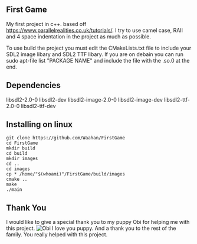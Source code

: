 First Game
----------

My first project in c++. based off https://www.parallelrealities.co.uk/tutorials/. I try to use camel case, RAII and 4 space indentation in the project as much as possible. 

To use build the project you must edit the CMakeLists.txt file to include your SDL2 image libary and SDL2 TTF libary. If you are on debain you can run sudo apt-file list "PACKAGE NAME" and include the file with the .so.0 at the end.

Dependencies
------------

libsdl2-2.0-0
libsdl2-dev
libsdl2-image-2.0-0
libsdl2-image-dev
libsdl2-ttf-2.0-0
libsdl2-ttf-dev

Installing on linux
-------------------

	git clone https://github.com/Waahan/FirstGame
	cd FirstGame
	mkdir build
	cd build
	mkdir images
	cd ..
	cd images
	cp * /home/"$(whoami)"/FirstGame/build/images
	cmake ..
	make
	./main


Thank You
---------

I would like to give a special thank you to my puppy Obi for helping me with this project. ![Obi](images/puppy.jpg) I love you puppy. And a thank you to the rest of the family. You really helped with this project.
